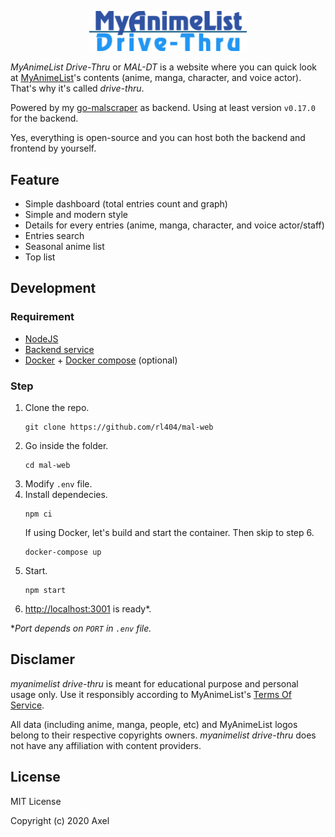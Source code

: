 <p align=center>
    <img src="https://raw.githubusercontent.com/rl404/mal-web/master/public/images/logo.svg" width='50%'>
</p>

*MyAnimeList Drive-Thru* or *MAL-DT* is a website where you can quick look at [MyAnimeList](https://myanimelist.net)'s contents (anime, manga, character, and voice actor). That's why it's called *drive-thru*.

Powered by my [go-malscraper](https://github.com/rl404/go-malscraper) as backend. Using at least version `v0.17.0` for the backend.

Yes, everything is open-source and you can host both the backend and frontend by yourself.

## Feature

- Simple dashboard (total entries count and graph)
- Simple and modern style
- Details for every entries (anime, manga, character, and voice actor/staff)
- Entries search
- Seasonal anime list
- Top list

## Development

### Requirement

- [NodeJS](https://nodejs.org)
- [Backend service](https://github.com/rl404/go-malscraper)
- [Docker](https://docker.com) + [Docker compose](https://docs.docker.com/compose/) (optional)

### Step

1. Clone the repo.
    ```
    git clone https://github.com/rl404/mal-web
    ```
2. Go inside the folder.
    ```
    cd mal-web
    ```
3. Modify `.env` file.
4. Install dependecies.
    ```
    npm ci
    ```
    If using Docker, let's build and start the container. Then skip to step 6.
    ```
    docker-compose up
    ```
5. Start.
    ```
    npm start
    ```
6. [http://localhost:3001](http://localhost:3001) is ready*.

**Port depends on `PORT` in `.env` file.*

## Disclamer

_myanimelist drive-thru_ is meant for educational purpose and personal usage only. Use it responsibly according to MyAnimeList's [Terms Of Service](https://myanimelist.net/about/terms_of_use).

All data (including anime, manga, people, etc) and MyAnimeList logos belong to their respective copyrights owners. *myanimelist drive-thru* does not have any affiliation with content providers.

## License

MIT License

Copyright (c) 2020 Axel